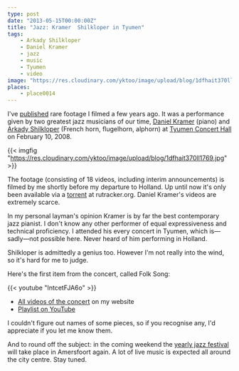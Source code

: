 ```yaml
---
type: post
date: "2013-05-15T00:00:00Z"
title: "Jazz: Kramer  Shilkloper in Tyumen"
tags:
    - Arkady Shilkloper
    - Daniel Kramer
    - jazz
    - music
    - Tyumen
    - video
image: "https://res.cloudinary.com/yktoo/image/upload/blog/1dfhait370ll1769.jpg"
places:
    - place0014
---
```


I've [published](/videoevents/vevt0012) rare footage I filmed a few years ago. It was a performance given by two greatest jazz musicians of our time, [Daniel Kramer](http://www.kramerdaniel.com/) (piano) and [Arkady Shilkloper](http://www.shilkloper.com/) (French horn, flugelhorn, alphorn) at [Tyumen Concert Hall](http://www.tgf.ru/) on February 10, 2008.

{{< imgfig "https://res.cloudinary.com/yktoo/image/upload/blog/1dfhait370ll1769.jpg" >}}

<!--more-->

The footage (consisting of 18 videos, including interim announcements) is filmed by me shortly before my departure to Holland. Up until now it's only been available via a [torrent](http://rutracker.org/forum/viewtopic.php?t=1555333) at rutracker.org. Daniel Kramer's videos are extremely scarce.

In my personal layman's opinion Kramer is by far the best contemporary jazz pianist. I don't know any other performer of equal expressiveness and technical proficiency. I attended his every concert in Tyumen, which is—sadly—not possible here. Never heard of him performing in Holland.

Shilkloper is admittedly a genius too. However I'm not really into the wind, so it's hard for me to judge.

Here's the first item from the concert, called Folk Song:

{{< youtube "IntcetFJA6o" >}}

* [All videos of the concert](/videoevents/vevt0012) on my website
* [Playlist on YouTube](http://www.youtube.com/playlist?list=PLRtML0bqZ1imv9g-F-_MJveYRqarPr3e3)

I couldn't figure out names of some pieces, so if you recognise any, I'd appreciate if you let me know them.

And to round off the subject: in the coming weekend the [yearly jazz festival](http://www.amersfoortjazz.nl/) will take place in Amersfoort again. A lot of live music is expected all around the city centre. Stay tuned.

